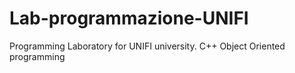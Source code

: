 # Lab-programmazione-UNIFI
Programming Laboratory for UNIFI university. C++ Object Oriented programming
